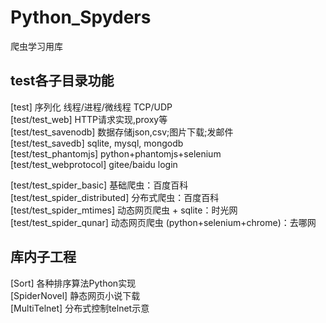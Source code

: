 # Python_Spyders
爬虫学习用库

## test各子目录功能
[test] 序列化 线程/进程/微线程 TCP/UDP  
[test/test_web] HTTP请求实现,proxy等  
[test/test_savenodb] 数据存储json,csv;图片下载;发邮件  
[test/test_savedb] sqlite, mysql, mongodb  
[test/test_phantomjs] python+phantomjs+selenium  
[test/test_webprotocol] gitee/baidu login  

[test/test_spider_basic] 基础爬虫：百度百科  
[test/test_spider_distributed] 分布式爬虫：百度百科  
[test/test_spider_mtimes] 动态网页爬虫 + sqlite：时光网  
[test/test_spider_qunar] 动态网页爬虫 (python+selenium+chrome)：去哪网  

## 库内子工程
[Sort] 各种排序算法Python实现  
[SpiderNovel] 静态网页小说下载  
[MultiTelnet] 分布式控制telnet示意


